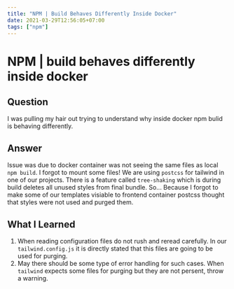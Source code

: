 ```yaml
---
title: "NPM | Build Behaves Differently Inside Docker"
date: 2021-03-29T12:56:05+07:00
tags: ["npm"]
---
```


# NPM | build behaves differently inside docker

## Question

I was pulling my hair out trying to understand why inside docker npm bulid is behaving differently.

## Answer

Issue was due to docker container was not seeing the same files as local `npm build`. I forgot to mount some files! We are using `postcss` for tailwind in one of our projects. There is a feature called `tree-shaking` which is during build deletes all unused styles from final bundle. So... Because I forgot to make some of our templates visiable to frontend container postcss thought that styles were not used and purged them.

## What I Learned

1. When reading configuration files do not rush and reread carefully. In our `tailwind.config.js` it is directly stated that this files are going to be used for purging.
1. May there should be some type of error handling for such cases. When `tailwind` expects some files for purging but they are not persent, throw a warning.
